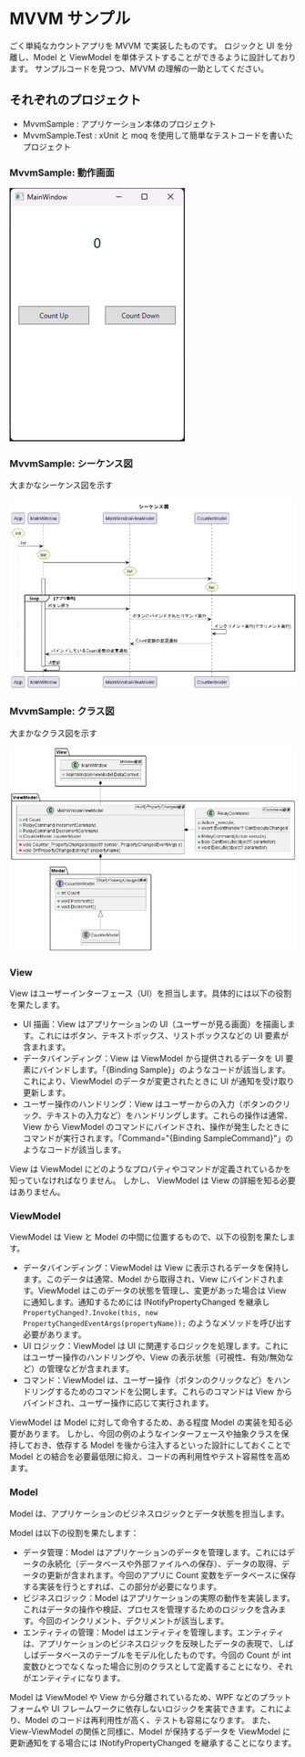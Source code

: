 # MVVM サンプル

ごく単純なカウントアプリを MVVM で実装したものです。
ロジックと UI を分離し、Model と ViewModel を単体テストすることができるように設計しております。
サンプルコードを見つつ、MVVM の理解の一助としてください。

## それぞれのプロジェクト

- MvvmSample : アプリケーション本体のプロジェクト
- MvvmSample.Test : xUnit と moq を使用して簡単なテストコードを書いたプロジェクト

### MvvmSample: 動作画面

![app](out/application.png)

### MvvmSample: シーケンス図

大まかなシーケンス図を示す

![class diagram](out/sequence/sequence.png)

### MvvmSample: クラス図

大まかなクラス図を示す

![class diagram](out/class_diagram/class_diagram.png)

### View

View はユーザーインターフェース（UI）を担当します。具体的には以下の役割を果たします。

- UI 描画：View はアプリケーションの UI（ユーザーが見る画面）を描画します。これにはボタン、テキストボックス、リストボックスなどの UI 要素が含まれます。
- データバインディング：View は ViewModel から提供されるデータを UI 要素にバインドします。「{Binding Sample}」のようなコードが該当します。これにより、ViewModel のデータが変更されたときに UI が通知を受け取り更新します。
- ユーザー操作のハンドリング：View はユーザーからの入力（ボタンのクリック、テキストの入力など）をハンドリングします。これらの操作は通常、View から ViewModel のコマンドにバインドされ、操作が発生したときにコマンドが実行されます。「Command="{Binding SampleCommand}"」のようなコードが該当します。

View は ViewModel にどのようなプロパティやコマンドが定義されているかを知っていなければなりません。
しかし、 ViewModel は View の詳細を知る必要はありません。

### ViewModel

ViewModel は View と Model の中間に位置するもので、以下の役割を果たします。

- データバインディング：ViewModel は View に表示されるデータを保持します。このデータは通常、Model から取得され、View にバインドされます。ViewModel はこのデータの状態を管理し、変更があった場合は View に通知します。通知するためには INotifyPropertyChanged を継承し `PropertyChanged?.Invoke(this, new PropertyChangedEventArgs(propertyName));` のようなメソッドを呼び出す必要があります。
- UI ロジック：ViewModel は UI に関連するロジックを処理します。これにはユーザー操作のハンドリングや、View の表示状態（可視性、有効/無効など）の管理などが含まれます。
- コマンド：ViewModel は、ユーザー操作（ボタンのクリックなど）をハンドリングするためのコマンドを公開します。これらのコマンドは View からバインドされ、ユーザー操作に応じて実行されます。

ViewModel は Model に対して命令するため、ある程度 Model の実装を知る必要があります。
しかし、今回の例のようなインターフェースや抽象クラスを保持しておき、依存する Model を後から注入するといった設計にしておくことで Model との結合を必要最低限に抑え、コードの再利用性やテスト容易性を高めます。

### Model

Model は、アプリケーションのビジネスロジックとデータ状態を担当します。

Model は以下の役割を果たします：

- データ管理：Model はアプリケーションのデータを管理します。これにはデータの永続化（データベースや外部ファイルへの保存）、データの取得、データの更新が含まれます。今回のアプリに Count 変数をデータベースに保存する実装を行うとすれば、この部分が必要になります。
- ビジネスロジック：Model はアプリケーションの実際の動作を実装します。これはデータの操作や検証、プロセスを管理するためのロジックを含みます。今回のインクリメント、デクリメントが該当します。
- エンティティの管理：Model はエンティティを管理します。エンティティは、アプリケーションのビジネスロジックを反映したデータの表現で、しばしばデータベースのテーブルをモデル化したものです。今回の Count が int 変数ひとつでなくなった場合に別のクラスとして定義することになり、それがエンティティになります。

Model は ViewModel や View から分離されているため、WPF などのプラットフォームや UI フレームワークに依存しないロジックを実装できます。これにより、Model のコードは再利用性が高く、テストも容易になります。
また、View-ViewModel の関係と同様に、Model が保持するデータを ViewModel に更新通知をする場合には INotifyPropertyChanged を継承することになります。
